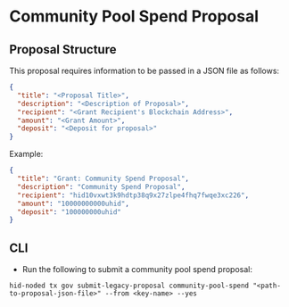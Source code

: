 # Community Pool Spend Proposal

## Proposal Structure

This proposal requires information to be passed in a JSON file as follows:

```json
{
  "title": "<Proposal Title>",
  "description": "<Description of Proposal>",
  "recipient": "<Grant Recipient's Blockchain Address>",
  "amount": "<Grant Amount>",
  "deposit": "<Deposit for proposal>"
}
```

Example:

```json
{
  "title": "Grant: Community Spend Proposal",
  "description": "Community Spend Proposal",
  "recipient": "hid10vxwt3k9hdtp38q9x27zlpe4fhq7fwqe3xc226",
  "amount": "10000000000uhid",
  "deposit": "100000000uhid"
}
```

## CLI

* Run the following to submit a community pool spend proposal:

```
hid-noded tx gov submit-legacy-proposal community-pool-spend "<path-to-proposal-json-file>" --from <key-name> --yes
```
